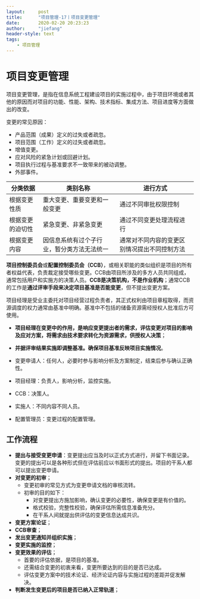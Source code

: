 ```yaml
---
layout:     post
title:      "项目管理-17丨项目变更管理"
date:       2020-02-20 20:23:23
author:     "jiefang"
header-style: text
tags:
    - 项目管理
---
```

# 项目变更管理

项目变更管理，是指在信息系统工程建设项目的实施过程中，由于项目环境或者其他的原因而对项目的功能、性能、架构、技术指标、集成方法、项目进度等方面做出的改变。

变更的常见原因：
- 产品范围（成果）定义的过失或者疏忽。
- 项目范围（工作）定义的过失或者疏忽。
- 增值变更。
- 应对风险的紧急计划或回避计划。
- 项目执行过程与基准要求不一致带来的被动调整。
- 外部事件。


分类依据| 类别名称|进行方式
---|---|---
根据变更性质|重大变更、重要变更和一般变更|通过不同审批权限控制
根据变更的迫切性|紧急变更、非紧急变更|通过不同变更处理流程进行
根据变更内容|因信息系统有过个子行业，暂分类方法无法统一|通常对不同内容的变更区别情况提出不同控制方法

**项目控制委员会**或**配置控制委员会（CCB）**，或相关职能的类似组织是项目的所有者权益代表，负责裁定接受哪些变更。CCB由项目所涉及的多方人员共同组成，通常包括用户和实施方的决策人员。**CCB是决策机构，不是作业机构**；通常CCB的工作是**通过评审手段来决定项目基准是否能变更**，但不提出变更方案。

项目经理是受业主委托对项目经营过程负责者，其正式权利由项目章程取得，而资源调度的权力通常由基准中明确。基准中不包括的储备资源需经授权人批准后方可使用。
- **项目经理在变更中的作用，是响应变更提出者的需求，评估变更对项目的影响及应对方案，将需求由技术要求转化为资源需求，供授权人决策**；
- **并据评审结果实施即调整基准。确保项目基准反映项目实施情况**。

- 变更申请人：任何人，必要时参与影响分析及方案制定，结束后参与确认正确性。
- 项目经理：负责人，影响分析，监控实施。
- CCB：决策人。
- 实施人：不同内容不同人员。
- 配置管理员：变更过程的配置管理。

## 工作流程
- **提出与接受变更申请**：变更提出应当及时以正式方式进行，并留下书面记录。变更的提出可以是各种形式但在评估前应以书面形式的提出。项目的干系人都可以提出变更申请。
- **对变更的初审**；
    - 变更初审的常见方式为变更申请文档的审核流转。  
    - 初审的目的如下：
        - 对变更提出方施加影响，确认变更的必要性，确保变更是有价值的。
        - 格式校验，完整性校验，确保评估所需信息准备充分。
        - 在干系人间就提出供评估的变更信息达成共识。
- **变更方案论证**；
- **CCB审查**；
- **发出变更通知并组织实施**；
- **变更实施的监控**；
- **变更效果的评估**；
    - 首要的评估依据，是项目的基准。
    - 还需结合变更的初衷来看，变更所要达到的目的是否已达成。
    - 评估变更方案中的技术论证、经济论证内容与实施过程的差距并促发解决。
- **判断发生变更后的项目是否已纳入正常轨道**；

